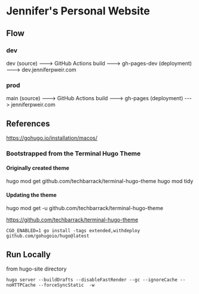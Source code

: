 # Jennifer's Personal Website

## Flow

### dev

dev (source)  --->  GitHub Actions build  --->  gh-pages-dev (deployment)  ---> dev.jenniferpweir.com

### prod

main (source)  --->  GitHub Actions build  --->  gh-pages (deployment)  ---> jenniferpweir.com

## References

<https://gohugo.io/installation/macos/>

### Bootstrapped from the Terminal Hugo Theme

#### Originally created theme

hugo mod get github.com/techbarrack/terminal-hugo-theme
hugo mod tidy

#### Updating the theme

hugo mod get -u github.com/techbarrack/terminal-hugo-theme

<https://github.com/techbarrack/terminal-hugo-theme>

`CGO_ENABLED=1 go install -tags extended,withdeploy github.com/gohugoio/hugo@latest`

## Run Locally

from hugo-site directory

`hugo server --buildDrafts --disableFastRender --gc --ignoreCache --noHTTPCache --forceSyncStatic  -w`

